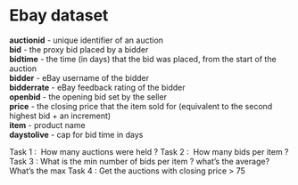 # Ebay dataset

**auctionid** - unique identifier of an auction  
**bid** - the proxy bid placed by a bidder  
**bidtime** - the time (in days) that the bid was placed, from the start of the auction  
**bidder** - eBay username of the bidder  
**bidderrate** - eBay feedback rating of the bidder  
**openbid** - the opening bid set by the seller  
**price** - the closing price that the item sold for (equivalent to the second highest bid + an increment)  
**item** - product name  
**daystolive** - cap for bid time in days  



Task 1 :  How many auctions were held ?
Task 2 :  How many bids per item ?
Task 3 :  What is the min number of bids per item ? what’s the average? What’s the max
Task 4 :  Get the auctions with closing price > 75
